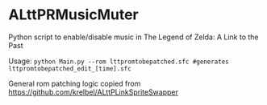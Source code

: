 # ALttPRMusicMuter
Python script to enable/disable music in The Legend of Zelda: A Link to the Past

Usage: ```python Main.py --rom lttpromtobepatched.sfc #generates lttpromtobepatched_edit_[time].sfc```

General rom patching logic copied from https://github.com/krelbel/ALttPLinkSpriteSwapper
